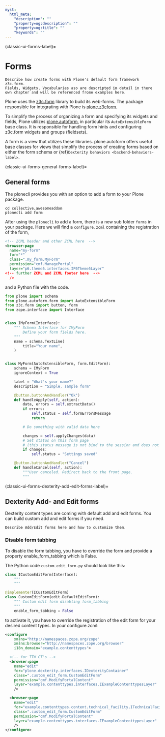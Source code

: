 ```yaml
---
myst:
  html_meta:
    "description": ""
    "property=og:description": ""
    "property=og:title": ""
    "keywords": ""
---
```


(classic-ui-forms-label)=

# Forms

```{todo}
Describe how create forms with Plone's default form framework z3c.form.
Fields, Widgets, Vocabularies aso are descripted in detail in there own chapter and will be referenced frome examples here.
```


Plone uses the [z3c.form](http://pythonhosted.org/z3c.form) library to build its web-forms. 
The package responsible for integrating with Plone is [plone.z3cform](http://pypi.python.org/pypi/plone.z3cform).

To simplify the process of organizing a form and specifying its widgets and fields, Plone utilizes [plone.autoform](http://pypi.python.org/pypi/plone.autoform), in particular its `AutoExtensibleForm` base class.
It is responsible for handling form hints and configuring  z3c.form widgets and groups (fieldsets).

A form is a view that utilizes these libraries. 
plone.autoform offers useful base classes for views that simplify the process of creating forms based on either the form schema or {ref}`Dexterity behaviors <backend-behaviors-label>`.


(classic-ui-forms-general-forms-label)=
## General forms

The plonecli provides you with an option to add a form to your Plone package.


```shell
cd collective.awesomeaddon
plonecli add form
```

After using the `plonecli` to add a form, there is a new sub folder `forms` in your package.
Here we will find a `configure.zcml` containing the registration of the form,

```xml
<!-- ZCML header and other ZCML here  -->
<browser:page
  name="my-form"
  for="*"
  class=".my_form.MyForm"
  permission="cmf.ManagePortal"
  layer="p6.theme5.interfaces.IP6Theme5Layer"
<!-- further ZCML and ZCML footer here  -->
  />
```

and a Python file with the code.

```python
from plone import schema
from plone.autoform.form import AutoExtensibleForm
from z3c.form import button, form
from zope.interface import Interface


class IMyForm(Interface):
    """ Schema Interface for IMyForm
        Define your form fields here.
    """
    name = schema.TextLine(
        title="Your name",
    )


class MyForm(AutoExtensibleForm, form.EditForm):
    schema = IMyForm
    ignoreContext = True

    label = "What's your name?"
    description = "Simple, sample form"

    @button.buttonAndHandler("Ok")
    def handleApply(self, action):
        data, errors = self.extractData()
        if errors:
            self.status = self.formErrorsMessage
            return

        # Do something with valid data here

        changes = self.applyChanges(data)
        # Set status on this form page
        # (this status message is not bind to the session and does not go thru redirects)
        if changes:
            self.status = "Settings saved"

    @button.buttonAndHandler("Cancel")
    def handleCancel(self, action):
        """User canceled. Redirect back to the front page.
        """

```


(classic-ui-forms-dexterity-add-edit-forms-label)=
## Dexterity Add- and Edit forms

Dexterity content types are coming with default add and edit forms.
You can build custom add and edit forms if you need.


```{todo}
Describe Add/Edit forms here and how to customize them.
```


### Disable form tabbing

To disable the form tabbing, you have to override the form and provide a property enable_form_tabbing which is False.

The Python code `custom_edit_form.py` should look like this:

```python
class ICustomEditForm(Interface):
    """
    """

@implementer(ICustomEditForm)
class CustomEditForm(edit.DefaultEditForm):
    """ Custom edit form disabling form_tabbing
    """
    enable_form_tabbing = False

```

to activate it, you have to override the registration of the edit form for your desired content types.
In your configure.zcml:

```xml
<configure
    xmlns="http://namespaces.zope.org/zope"
    xmlns:browser="http://namespaces.zope.org/browser"
    i18n_domain="example.contenttypes">

  <!-- for TTW CT's -->
  <browser:page
    name="edit"
    for="plone.dexterity.interfaces.IDexterityContainer"
    class=".custom_edit_form.CustomEditForm"
    permission="cmf.ModifyPortalContent"
    layer="example.contenttypes.interfaces.IExampleContenttypesLayer"
    />

  <browser:page
    name="edit"
    for="example.contenttypes.content.technical_facility.ITechnicalFacility"
    class=".custom_edit_form.CustomEditForm"
    permission="cmf.ModifyPortalContent"
    layer="example.contenttypes.interfaces.IExampleContenttypesLayer"
    />
</configure>
```
